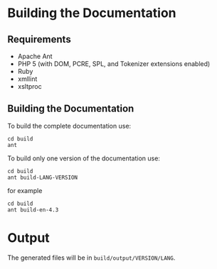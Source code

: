 # Building the Documentation

## Requirements

- Apache Ant
- PHP 5 (with DOM, PCRE, SPL, and Tokenizer extensions enabled)
- Ruby
- xmllint
- xsltproc

## Building the Documentation

To build the complete documentation use:

    cd build
    ant

To build only one version of the documentation use:

    cd build
    ant build-LANG-VERSION

for example

    cd build
    ant build-en-4.3

# Output

The generated files will be in `build/output/VERSION/LANG`.
